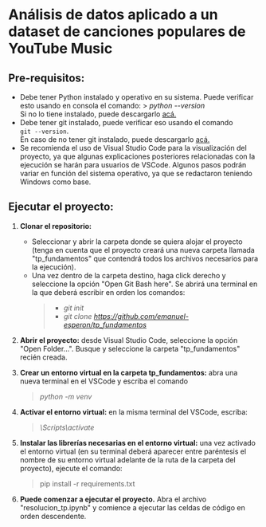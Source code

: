 # Análisis de datos aplicado a un dataset de canciones populares de YouTube Music

## Pre-requisitos:

* Debe tener Python instalado y operativo en su sistema. Puede verificar esto usando en consola el comando:
	  > *python --version*<br>
  Si no lo tiene instalado, puede descargarlo [acá.](https://www.python.org/downloads/)
* Debe tener git instalado, puede verificar eso usando el comando  
  `git --version`.  
  En caso de no tener git instalado, puede descargarlo [acá.](https://git-scm.com/downloads)
* Se recomienda el uso de Visual Studio Code para la visualización del proyecto, ya que algunas explicaciones posteriores relacionadas con la ejecución se harán para usuarios de VSCode. Algunos pasos podrán variar en función del sistema operativo, ya que se redactaron teniendo Windows como base.

## Ejecutar el proyecto:
1. **Clonar el repositorio:**
	* Seleccionar y abrir la carpeta donde se quiera alojar el proyecto (tenga en cuenta que el proyecto creará una nueva carpeta llamada 	"tp_fundamentos" que contendrá todos los archivos necesarios para la ejecución).
  	* Una vez dentro de la carpeta destino, haga click derecho y seleccione la opción "Open Git Bash here". Se abrirá una terminal en la 	que deberá escribir en orden los comandos:
		 > - *git init*
		 > - *git clone https://github.com/emanuel-esperon/tp_fundamentos*

1. **Abrir el proyecto:** desde Visual Studio Code, seleccione la opción "Open Folder...". Busque y seleccione la carpeta "tp_fundamentos" recién creada.

3. **Crear un entorno virtual en la carpeta tp_fundamentos:** abra una nueva terminal en el VSCode y escriba el comando
	  > *python -m venv <nombre del entorno>*

4. **Activar el entorno virtual:** en la misma terminal del VSCode, escriba:
	  > *<nombre de su entorno>\Scripts\actívate*

5. **Instalar las librerías necesarias en el entorno virtual:** una vez activado el entorno virtual (en su terminal deberá aparecer entre paréntesis el nombre de su entorno virtual adelante de la ruta de la carpeta del proyecto), ejecute el comando:
 	> pip install -r requirements.txt

6. **Puede comenzar a ejecutar el proyecto.** Abra el archivo "resolucion_tp.ipynb" y comience a ejecutar las celdas de código en orden descendente. 

